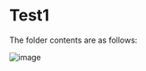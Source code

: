 # Test1

The folder contents are as follows:

![image](https://github.com/user-attachments/assets/fb9fd4ac-cdb8-4b1b-b3e3-b0b6ed00e0e6)
